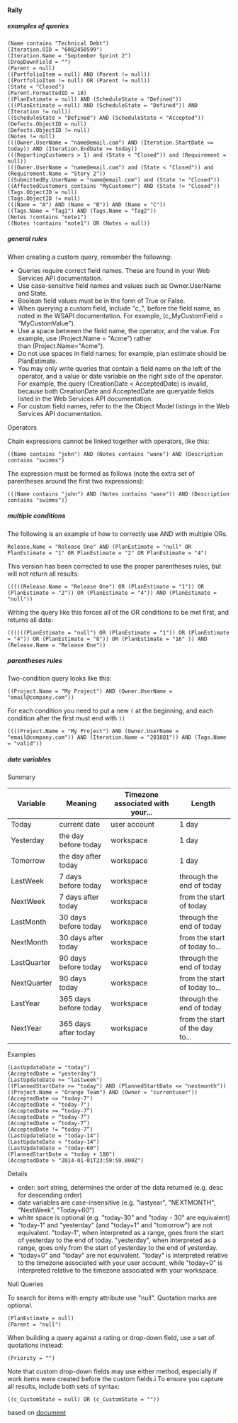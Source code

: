#### Rally

##### examples of queries

    (Name contains "Technical Debt")
    (Iteration.OID = "6082450599")
    (Iteration.Name = "September Sprint 2")
    (DropDownField = "")
    (Parent = null)
    ((PortfolioItem = null) AND (Parent != null))
    ((PortfolioItem != null) OR (Parent != null))
    (State < "Closed")
    (Parent.FormattedID = 18)
    ((PlanEstimate = null) AND (ScheduleState = "Defined"))
    (((PlanEstimate = null) AND (ScheduleState = "Defined")) AND (Iteration != null))
    ((ScheduleState > "Defined") AND (ScheduleState < "Accepted"))
    (Defects.ObjectID = null)
    (Defects.ObjectID != null)
    (Notes != null)
    (((Owner.UserName = "name@email.com") AND (Iteration.StartDate <= today)) AND (Iteration.EndDate >= today))
    (((ReportingCustomers > 1) and (State < "Closed")) and (Requirement = null))
    (((Owner.UserName = "name@email.com") and (State < "Closed")) and (Requirement.Name = "Story 2"))
    ((SubmittedBy.UserName = "name@email.com") and (State != "Closed"))
    ((AffectedCustomers contains "MyCustomer") AND (State != "Closed"))
    (Tags.ObjectID = null)
    (Tags.ObjectID != null)
    (((Name = "A") AND (Name = "B")) AND (Name = "C"))
    ((Tags.Name = "Tag1") AND (Tags.Name = "Tag2"))
    (Notes !contains "note1")
    ((Notes !contains "note1") OR (Notes = null))

##### general rules

When creating a custom query, remember the following:
 -  Queries require correct field names. These are found in your Web Services API documentation.
 -  Use case-sensitive field names and values such as Owner.UserName and State.
 -  Boolean field values must be in the form of True or False.
 -  When querying a custom field, include "c_", before the field name, as noted in the WSAPI documentation. For example, (c_MyCustomField = "MyCustomValue").
 -  Use a space between the field name, the operator, and the value. For example, use (Project.Name = "Acme") rather than (Project.Name="Acme").
 -  Do not use spaces in field names; for example, plan estimate should be PlanEstimate.
 -  You may only write queries that contain a field name on the left of the operator, and a value or date variable on the right side of the operator. For example, the query (CreationDate < AcceptedDate) is invalid, because both CreationDate and AcceptedDate are queryable fields listed in the Web Services API documentation.
 -  For custom field names, refer to the the Object Model listings in the Web Services API documentation.

Operators

Chain expressions cannot be linked together with operators, like this:

    ((Name contains "john") AND (Notes contains "wane") AND (Description contains "swimms")

The expression must be formed as follows (note the extra set of parentheses around the first two expressions):

    (((Name contains "john") AND (Notes contains "wane")) AND (Description contains "swimms"))


##### multiple conditions

The following is an example of how to correctly use AND with multiple ORs.
        
    Release.Name = "Release One" AND (PlanEstimate = "null" OR PlanEstimate = "1" OR PlanEstimate = "2" OR PlanEstimate = "4")

This version has been corrected to use the proper parentheses rules, but will not return all results:

    (((((Release.Name = "Release One") OR (PlanEstimate = "1")) OR (PlanEstimate = "2")) OR (PlanEstimate = "4")) AND (PlanEstimate = "null"))

Writing the query like this forces all of the OR conditions to be met first, and returns all data:

    ((((((PlanEstimate = "null") OR (PlanEstimate = "1")) OR (PlanEstimate = "4")) OR (PlanEstimate = "8")) OR (PlanEstimate = "16" )) AND (Release.Name = "Release One"))

##### parentheses rules

Two-condition query looks like this:

    ((Project.Name = "My Project") AND (Owner.UserName = "email@company.com"))

For each condition you need to put a new `(` at the beginning, and each condition after the first must end with `))`

    ((((Project.Name = "My Project") AND (Owner.UserName = "email@company.com")) AND (Iteration.Name = "2018Q1")) AND (Tags.Name = "valid"))

##### date variables

Summary

| Variable | Meaning | Timezone associated with your... | Length |
|----------|---------|----------------------------------|--------|
| Today | current date | user account | 1 day |
| Yesterday | the day before today | workspace | 1 day |
| Tomorrow | the day after today | workspace | 1 day |
| LastWeek | 7 days before today | workspace | through the end of today |
| NextWeek | 7 days after today | workspace | from the start of today |
| LastMonth | 30 days before today | workspace | through the end of today |
| NextMonth | 30 days after today | workspace | from the start of today to... |
| LastQuarter | 90 days before today | workspace | through the end of today |
| NextQuarter | 90 days today | workspace | from the start of today to... |
| LastYear | 365 days before today | workspace | through the end of today |
| NextYear | 365 days after today | workspace | from the start of the day to... |

Examples

    (LastUpdateDate = "today")
    (AcceptedDate = "yesterday")
    (LastUpdateDate >= "lastweek")
    ((PlannedStartDate >= "today") AND (PlannedStartDate <= "nextmonth"))
    ((Project.Name = "Orange Team") AND (Owner = "currentuser"))
    (AcceptedDate <= "today-7")
    (AcceptedDate < "today-7")
    (AcceptedDate >= “today-7”)
    (AcceptedDate > “today-7”)
    (AcceptedDate = “today-7”)
    (AcceptedDate != “today-7”)
    (LastUpdateDate = "today-14")
    (LastUpdateDate < "today-14")
    (LastUpdateDate = "today-60")
    (PlannedStartDate = "today + 180")
    (AcceptedDate > "2014-01-01T23:59:59.000Z")

Details

 - order: sort string, determines the order of the data returned (e.g. desc for descending order)
 - date variables are case-insensitive (e.g. "lastyear", "NEXTMONTH", "NextWeek", "Today+60")
 - white space is optional (e.g. "today-30" and "today - 30" are equivalent)
 - "today-1" and "yesterday" (and "today+1" and "tomorrow") are not equivalent. "today-1", when interpreted as a range, goes from the start of yesterday to the end of today. "yesterday", when interpreted as a range, goes only from the start of yesterday to the end of yesterday.
 - "today+0" and "today" are not equivalent. "today" is interpreted relative to the timezone associated with your user account, while "today+0" is interpreted relative to the timezone associated with your workspace.

Null Queries

To search for items with empty attribute use "null". Quotation marks are optional.

    (PlanEstimate = null)
    (Parent = "null")

When building a query against a rating or drop-down field, use a set of quotations instead:

    (Priority = "")

Note that custom drop-down fields may use either method, especially if work items were created before the custom fields.i
To ensure you capture all results, include both sets of syntax:

    ((c_CustomState = null) OR (c_CustomState = ""))


based on [document](https://docs.ca.com/en-us/ca-agile-central/saas/use-grid-app-queries)




